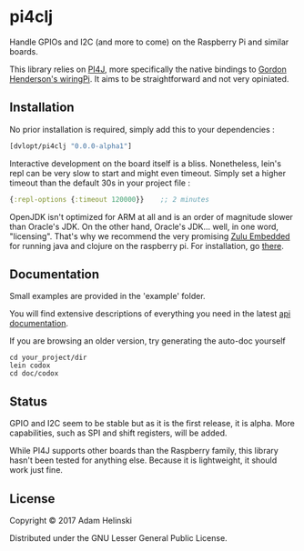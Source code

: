 # pi4clj

Handle GPIOs and I2C (and more to come) on the Raspberry Pi and similar boards.

This library relies on [PI4J](http://www.pi4j.com), more specifically the native bindings to
[Gordon Henderson's wiringPi](http://www.wiringpi.com). It aims to be straightforward and not
very opiniated.

## Installation

No prior installation is required, simply add this to your dependencies :
```clj
[dvlopt/pi4clj "0.0.0-alpha1"]
```

Interactive development on the board itself is a bliss. Nonetheless, lein's repl can be very slow
to start and might even timeout. Simply set a higher timeout than the default 30s in your project file :
```clj
{:repl-options {:timeout 120000}}    ;; 2 minutes
```

OpenJDK isn't optimized for ARM at all and is an order of magnitude slower than Oracle's JDK. On
the other hand, Oracle's JDK... well, in one word, "licensing". That's why we recommend the very
promising [Zulu Embedded](https://www.azul.com/products/zulu-embedded/) for running java and clojure
on the raspberry pi. For installation, go [there](https://blog.benjamin-cabe.com/2016/04/05/installing-the-zulu-open-source-java-virtual-machine-on-raspberry-pi).

## Documentation

Small examples are provided in the 'example' folder.

You will find extensive descriptions of everything you need in the latest
[api documentation](https://dvlopt.github.io/doc/pi4clj).

If you are browsing an older version, try generating the auto-doc yourself
```
cd your_project/dir
lein codox
cd doc/codox
```

## Status

GPIO and I2C seem to be stable but as it is the first release, it is alpha. More capabilities,
 such as SPI and shift registers, will be added.

While PI4J supports other boards than the Raspberry family, this library hasn't been tested for
anything else. Because it is lightweight, it should work just fine.

## License

Copyright © 2017 Adam Helinski

Distributed under the GNU Lesser General Public License.

